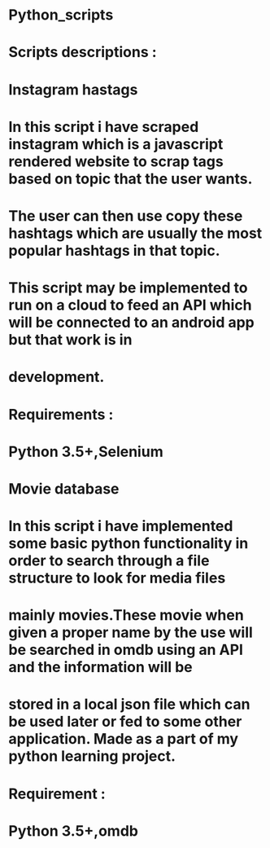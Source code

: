 # Python_scripts
#
#
#  Scripts descriptions : 
# 
#   Instagram hastags 
#
#    In this script i have scraped instagram which is a javascript rendered website to scrap tags based on topic that the user wants.
#    The user can then use copy these hashtags which are usually the most popular hashtags in that topic.
#    This script may be implemented to run on a cloud to feed an API which will be connected to an android app but that work is in 
#    development.
#     
#    Requirements :
#    Python 3.5+,Selenium
#
#
#   Movie database 
#    
#    In this script i have implemented some basic python functionality in order to search through a file structure to look for media files
#    mainly movies.These movie when given a proper name by the use will be searched in omdb using an API and the information will be 
#    stored in a local json file which can be used later or fed to some other application. Made as a part of my python learning project.
#    
#    Requirement :
#    Python 3.5+,omdb
